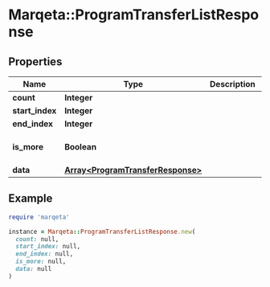 # Marqeta::ProgramTransferListResponse

## Properties

| Name | Type | Description | Notes |
| ---- | ---- | ----------- | ----- |
| **count** | **Integer** |  | [optional] |
| **start_index** | **Integer** |  | [optional] |
| **end_index** | **Integer** |  | [optional] |
| **is_more** | **Boolean** |  | [optional][default to false] |
| **data** | [**Array&lt;ProgramTransferResponse&gt;**](ProgramTransferResponse.md) |  | [optional] |

## Example

```ruby
require 'marqeta'

instance = Marqeta::ProgramTransferListResponse.new(
  count: null,
  start_index: null,
  end_index: null,
  is_more: null,
  data: null
)
```

